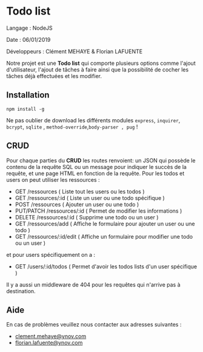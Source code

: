 # Todo list

Langage : NodeJS 

Date : 06/01/2019

Développeurs : Clément MEHAYE & Florian LAFUENTE

 Notre projet est une **Todo list** qui comporte plusieurs options comme l'ajout d'utilisateur, l'ajout de tâches à faire ainsi que la possibilité de cocher les tâches déjà effectuées et  les modifier. 

 ## Installation

    npm install -g
   Ne pas oublier de download les différents modules `express`, `inquirer`, `bcrypt`, `sqlite` , `method-override`,`body-parser , pug` !

## CRUD
Pour chaque parties du **CRUD** les routes renvoient: un JSON qui possède le contenu de la requête SQL ou un message pour indiquer le succès de la requête, et une page HTML en fonction de la requête.
Pour les  todos et users on peut utiliser les ressources : 
- GET /ressources ( Liste tout les users ou les todos )
 - GET /ressources/:id  ( Liste un user ou une todo spécifique )
 - POST /ressources ( Ajouter un user ou une todo )
 - PUT/PATCH /ressources/:id ( Permet de modifier les informations )
 - DELETE /ressources/:id ( Supprime une todo ou un user )
- GET /ressources/add ( Affiche le formulaire pour ajouter un user ou une todo )
 - GET /ressources/:id/edit ( Affiche un formulaire pour modifier une todo ou un user )
  
et pour users spécifiquement on a :
- GET /users/:id/todos ( Permet d'avoir les todos lists d'un user spécifique )

Il y a aussi un middleware de 404 pour les requêtes qui n'arrive pas à destination.

## Aide

En cas de problèmes veuillez nous contacter aux adresses suivantes :
* clement.mehaye@ynov.com
* florian.lafuente@ynov.com
